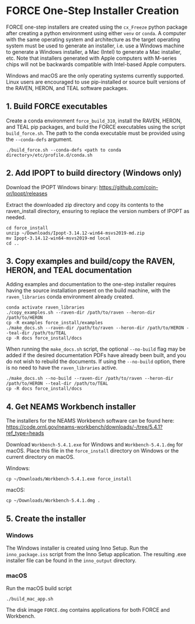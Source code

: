 # FORCE One-Step Installer Creation
FORCE one-step installers are created using the `cx_Freeze` python package after creating a python environment using either `venv` or `conda`.
A computer with the same operating system and architecture as the target operating system must be used to generate an installer, i.e. use a Windows machine to generate a Windows installer, a Mac (Intel) to generate a Mac installer, etc.
Note that installers generated with Apple computers with M-series chips will not be backwards compatible with Intel-based Apple computers.

Windows and macOS are the only operating systems currently supported.
Linux users are encouraged to use pip-installed or source built versions of the RAVEN, HERON, and TEAL software packages.

## 1. Build FORCE executables
Create a conda environment `force_build_310`, install the RAVEN, HERON, and TEAL pip packages, and build the FORCE executables using the script `build_force.sh`.
The path to the conda executable must be provided using the `--conda-defs` argument.
```console
./build_force.sh --conda-defs <path to conda directory>/etc/profile.d/conda.sh
```

## 2. Add IPOPT to build directory (Windows only)
Download the IPOPT Windows binary:
https://github.com/coin-or/Ipopt/releases

Extract the downloaded zip directory and copy its contents to the raven_install directory, ensuring to replace the version numbers of IPOPT as needed.
```console
cd force_install
unzip ~/Downloads/Ipopt-3.14.12-win64-msvs2019-md.zip
mv Ipopt-3.14.12-win64-msvs2019-md local
cd ..
```

## 3. Copy examples and build/copy the RAVEN, HERON, and TEAL documentation
Adding examples and documentation to the one-step installer requires having the source installation present on the build machine, with the `raven_libraries` conda environment already created.
```console
conda activate raven_libraries
./copy_examples.sh --raven-dir /path/to/raven --heron-dir /path/to/HERON
cp -R examples force_install/examples
./make_docs.sh --raven-dir /path/to/raven --heron-dir /path/to/HERON --teal-dir /path/to/TEAL
cp -R docs force_install/docs
```
When running the `make_docs.sh` script, the optional `--no-build` flag may be added if the desired documentation PDFs have already been built, and you do not wish to rebuild the documents.
If using the `--no-build` option, there is no need to have the `raven_libraries` active.
```console
./make_docs.sh --no-build --raven-dir /path/to/raven --heron-dir /path/to/HERON --teal-dir /path/to/TEAL
cp -R docs force_install/docs
```

## 4. Get NEAMS Workbench installer
The installers for the NEAMS Workbench software can be found here:
https://code.ornl.gov/neams-workbench/downloads/-/tree/5.4.1?ref_type=heads

Download `Workbench-5.4.1.exe` for Windows and `Workbench-5.4.1.dmg` for macOS.
Place this file in the `force_install` directory on Windows or the current directory on macOS.

Windows:
```console
cp ~/Downloads/Workbench-5.4.1.exe force_install
```

macOS:
```console
cp ~/Downloads/Workbench-5.4.1.dmg .
```

## 5. Create the installer
### Windows
The Windows installer is created using Inno Setup.
Run the `inno_package.iss` script from the Inno Setup application.
The resulting .exe installer file can be found in the `inno_output` directory.

### macOS
Run the macOS build script
```console
./build_mac_app.sh
```
The disk image `FORCE.dmg` contains applications for both FORCE and Workbench.
